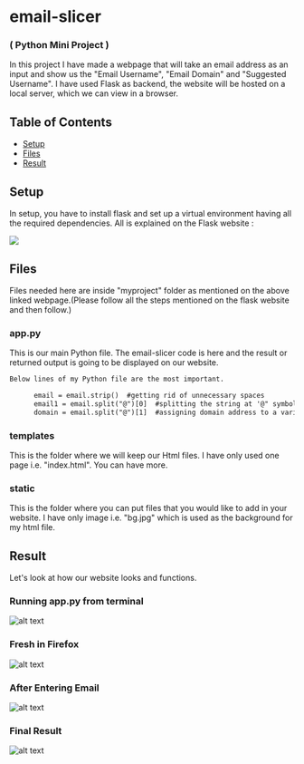 # email-slicer
### ( Python Mini Project )

In this project I have made a webpage that will take an email address as an  input and show us the "Email Username", "Email Domain" and "Suggested Username".
I have used Flask as backend, the website will be hosted on a local server, which we can view in a browser.

## Table of Contents

- [Setup](#Setup)
- [Files](#Files)
- [Result](#Result)

## Setup

In setup, you have to install flask and set up a virtual environment having all the required dependencies. All is explained on the Flask website :

<a href="https://flask.palletsprojects.com/en/2.1.x/installation/#python-version"><img src="https://flask.palletsprojects.com/en/2.1.x/_static/flask-icon.png"></a>

## Files

Files needed here are inside "myproject" folder as mentioned on the above linked webpage.(Please follow all the steps mentioned on the flask website and then follow.)
 
 ### app.py
 
 This is our main Python file. The email-slicer code is here and the result or returned output is going to be displayed on our website.
 
 ```txt
 Below lines of my Python file are the most important.
 
       email = email.strip()  #getting rid of unnecessary spaces
       email1 = email.split("@")[0]  #splitting the string at '@" symbol 
       domain = email.split("@")[1]  #assigning domain address to a variable
```
 
 ### templates
 
 This is the folder where we will keep our Html files. I have only used one page i.e. "index.html". You can have more.
 
 ### static
 
 This is the folder where you can put files that you would like to add in your website. I have only image i.e. "bg.jpg" which is used as the background for my html file.
 
 ## Result
 
 Let's look at how our website looks and functions.
 
 ### Running app.py from terminal
 
 ![alt text](https://github.com/etank0/email-slicer/blob/images/11.jpg?raw=true)
  
 ### Fresh in Firefox
 
 ![alt text](https://github.com/etank0/email-slicer/blob/images/12.jpg?raw=true)
 
 ### After Entering Email
 
 ![alt text](https://github.com/etank0/email-slicer/blob/images/13.jpg?raw=true)
 
 ### Final Result
 
 ![alt text](https://github.com/etank0/email-slicer/blob/images/14.jpg?raw=true)
 

